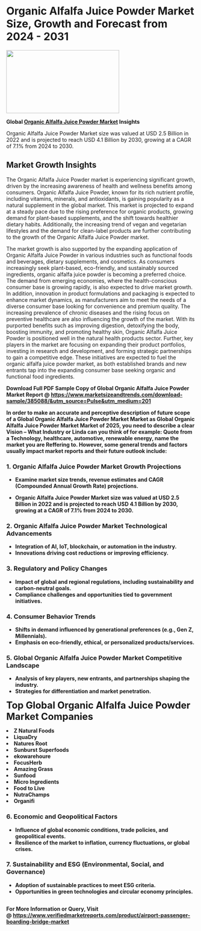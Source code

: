 <H1>Organic Alfalfa Juice Powder Market Size, Growth and Forecast from 2024 - 2031</H1><img class="aligncenter size-medium wp-image-584254" src="https://thirdeyenews.in/wp-content/uploads/2024/09/Global-Market-Research-300x168.jpeg" alt="" width="300" height="168" /><p><strong>Global&nbsp;<a href="https://www.marketsizeandtrends.com/download-sample/385088/&amp;utm_source=Pulse&amp;utm_medium=201">Organic Alfalfa Juice Powder Market</a> Insights</strong></p><p>Organic Alfalfa Juice Powder Market size was valued at USD 2.5 Billion in 2022 and is projected to reach USD 4.1 Billion by 2030, growing at a CAGR of 7.1% from 2024 to 2030.</p><p><h2>Market Growth Insights</h2> <p>The Organic Alfalfa Juice Powder market is experiencing significant growth, driven by the increasing awareness of health and wellness benefits among consumers. Organic Alfalfa Juice Powder, known for its rich nutrient profile, including vitamins, minerals, and antioxidants, is gaining popularity as a natural supplement in the global market. This market is projected to expand at a steady pace due to the rising preference for organic products, growing demand for plant-based supplements, and the shift towards healthier dietary habits. Additionally, the increasing trend of vegan and vegetarian lifestyles and the demand for clean-label products are further contributing to the growth of the Organic Alfalfa Juice Powder market.</p> <p><strong></strong></p> <p>The market growth is also supported by the expanding application of Organic Alfalfa Juice Powder in various industries such as functional foods and beverages, dietary supplements, and cosmetics. As consumers increasingly seek plant-based, eco-friendly, and sustainably sourced ingredients, organic alfalfa juice powder is becoming a preferred choice. The demand from emerging economies, where the health-conscious consumer base is growing rapidly, is also expected to drive market growth. In addition, innovation in product formulations and packaging is expected to enhance market dynamics, as manufacturers aim to meet the needs of a diverse consumer base looking for convenience and premium quality. The increasing prevalence of chronic diseases and the rising focus on preventive healthcare are also influencing the growth of the market. With its purported benefits such as improving digestion, detoxifying the body, boosting immunity, and promoting healthy skin, Organic Alfalfa Juice Powder is positioned well in the natural health products sector. Further, key players in the market are focusing on expanding their product portfolios, investing in research and development, and forming strategic partnerships to gain a competitive edge. These initiatives are expected to fuel the organic alfalfa juice powder market, as both established brands and new entrants tap into the expanding consumer base seeking organic and functional food ingredients. <p><strong></p><p><span class=""><strong>Download Full PDF Sample Copy of Global Organic Alfalfa Juice Powder Market Report</strong> @ <a href="https://www.marketsizeandtrends.com/download-sample/385088/&amp;utm_source=Pulse&amp;utm_medium=201" target="_blank">https://www.marketsizeandtrends.com/download-sample/385088/&amp;utm_source=Pulse&amp;utm_medium=201</a></span></p><p>In order to make an accurate and perceptive description of future scope of a Global&nbsp;Organic Alfalfa Juice Powder Market Market as Global&nbsp;Organic Alfalfa Juice Powder Market Market of 2025, you need to describe a clear Vision &ndash; What Industry or Linda can you think of for example: Quote from a Technology, healthcare, automotive, renewable energy, name the market you are Reffering to. However, some general trends and factors usually impact market reports and their future outlook include:</p><h3>1.&nbsp;<strong>Organic Alfalfa Juice Powder Market Growth Projections</strong></h3><ul><li>Examine market size trends, revenue estimates and CAGR (Compounded Annual Growth Rate) projections.</li><li><p>Organic Alfalfa Juice Powder Market size was valued at USD 2.5 Billion in 2022 and is projected to reach USD 4.1 Billion by 2030, growing at a CAGR of 7.1% from 2024 to 2030.</p></li></ul><h3>2.&nbsp;<strong>Organic Alfalfa Juice Powder Market Technological Advancements</strong></h3><ul><li>Integration of AI, IoT, blockchain, or automation in the industry.</li><li>Innovations driving cost reductions or improving efficiency.</li></ul><h3>3.&nbsp;<strong>Regulatory and Policy Changes</strong></h3><ul><li>Impact of global and regional regulations, including sustainability and carbon-neutral goals.</li><li>Compliance challenges and opportunities tied to government initiatives.</li></ul><h3>4.&nbsp;<strong>Consumer Behavior Trends</strong></h3><ul><li>Shifts in demand influenced by generational preferences (e.g., Gen Z, Millennials).</li><li>Emphasis on eco-friendly, ethical, or personalized products/services.</li></ul><h3>5.&nbsp;<strong>Global Organic Alfalfa Juice Powder Market Competitive Landscape</strong></h3><ul><li>Analysis of key players, new entrants, and partnerships shaping the industry.</li><li>Strategies for differentiation and market penetration.</li></ul><p data-pm-slice="1 1 []"><span style="color: inherit; font-family: inherit; font-size: 25px;">Top Global Organic Alfalfa Juice Powder Market Companies</span></p><div class="" data-test-id=""><p><li>Z Natural Foods</li><li> LiquaDry</li><li> Natures Root</li><li> Sunburst Superfoods</li><li> ekowarehoure</li><li> FocusHerb</li><li> Amazing Grass</li><li> Sunfood</li><li> Micro Ingredients</li><li> Food to Live</li><li> NutraChamps</li><li> Organifi</li></p></div><h3>6.&nbsp;<strong>Economic and Geopolitical Factors</strong></h3><ul><li>Influence of global economic conditions, trade policies, and geopolitical events.</li><li>Resilience of the market to inflation, currency fluctuations, or global crises.</li></ul><h3>7.&nbsp;<strong>Sustainability and ESG (Environmental, Social, and Governance)</strong></h3><ul><li>Adoption of sustainable practices to meet ESG criteria.</li><li>Opportunities in green technologies and circular economy principles.</li></ul><h2><strong style="font-size: 14px;">For More Information or Query, Visit @&nbsp;</strong><a style="background-color: #ffffff; font-size: 14px;" href="https://www.marketsizeandtrends.com/report/organic-alfalfa-juice-powder-market/" target="_blank">https://www.verifiedmarketreports.com/product/airport-passenger-boarding-bridge-market</a></h2>